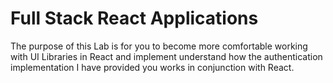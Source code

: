 # Full Stack React Applications

The purpose of this Lab is for you to become more comfortable working with UI Libraries in React and implement understand how the authentication implementation I have provided you works in conjunction with React.
